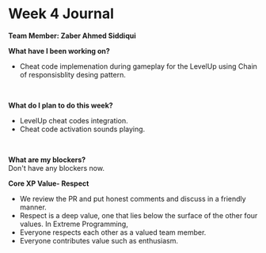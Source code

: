 
# Week 4 Journal

<b>Team Member: Zaber Ahmed Siddiqui</b>

<b>What have I been working on? </b>
<br>
* Cheat code implemenation during gameplay for the LevelUp using Chain of responsisblity desing pattern. 
</br>


<b>What do I plan to do this week? </b>
<br>
* LevelUp cheat codes integration.
* Cheat code activation sounds playing.
<br>


<b>What are my blockers? </b>
<br>
Don't have any blockers now.
</br>

<b>Core XP Value- Respect </b>
<br>
* We review the PR and put honest comments and discuss in a friendly manner.
* Respect is a deep value, one that lies below the surface of the other four values. In Extreme Programming,
* Everyone respects each other as a valued team member.
* Everyone contributes value such as enthusiasm.
</br>

